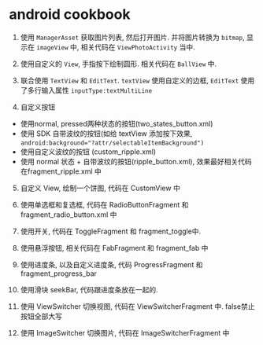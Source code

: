 # android cookbook

1. 使用 `ManagerAsset` 获取图片列表, 然后打开图片. 并将图片转换为 `bitmap`, 显示在 `imageView` 中, 相关代码在 `ViewPhotoActivity` 当中.

2. 使用自定义的 `View`, 手指按下绘制圆形. 相关代码在 `BallView` 中.

3. 联合使用 `TextView` 和 `EditText`. `textView` 使用自定义的边框, `EditText` 使用了多行输入属性 `inputType:textMultiLine`

4. 自定义按钮
  - 使用normal, pressed两种状态的按钮(two_states_button.xml)
  - 使用 SDK 自带波纹的按钮(如给 textView 添加按下效果, `android:background="?attr/selectableItemBackground")`
  - 使用自定义波纹的按钮 (custom_ripple.xml)
  - 使用 normal 状态 + 自带波纹的按钮(ripple_button.xml), 效果最好相关代码在fragment_ripple.xml 中

5. 自定义 View, 绘制一个饼图, 代码在 CustomView 中

6. 使用单选框和复选框, 代码在 RadioButtonFragment 和 fragment_radio_button.xml 中

7. 使用开关, 代码在 ToggleFragment 和 fragment_toggle中.

8. 使用悬浮按钮, 相关代码在 FabFragment 和 fragment_fab 中

9. 使用进度条, 以及自定义进度条, 代码 ProgressFragment 和 fragment_progress_bar 

10. 使用滑块 seekBar, 代码跟进度条放在一起的.

11. 使用 ViewSwitcher 切换视图, 代码在 ViewSwitcherFragment 中. <item name="android:textAllCaps">false</item>禁止按钮全部大写
  
12. 使用 ImageSwitcher 切换图片, 代码在 ImageSwitcherFragment 中